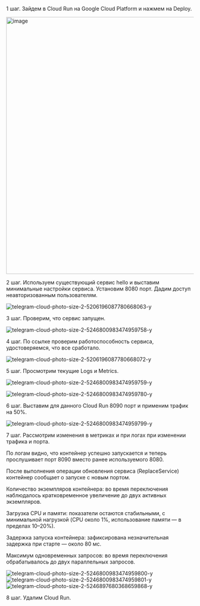 1 шаг. Зайдем в Cloud Run на Google Cloud Platform и нажмем на Deploy.

<img width="688" alt="image" src="https://github.com/user-attachments/assets/a7a8fc99-360c-4913-af5a-8c95aa38ee3b" />

2 шаг. Используем существующий сервис hello и выставим минимальные настройки сервиса. Установим 8080 порт. Дадим доступ неавторизованным пользователям.

![telegram-cloud-photo-size-2-5206196087780668063-y](https://github.com/user-attachments/assets/68a1e3e2-ceb8-40b9-9a97-98ba2cbb72ab)


3 шаг. Проверим, что сервис запущен.

![telegram-cloud-photo-size-2-5246800983474959758-y](https://github.com/user-attachments/assets/64e3b759-734c-4cb4-bd55-3b973f939f68)


4 шаг. По ссылке проверим работоспособность сервиса, удостоверяемся, что все сработало.

![telegram-cloud-photo-size-2-5206196087780668072-y](https://github.com/user-attachments/assets/224e7bc1-62c4-4dce-a23b-dc3e4e9589ab)

5 шаг. Просмотрим текущие Logs и Metrics.

![telegram-cloud-photo-size-2-5246800983474959759-y](https://github.com/user-attachments/assets/62fd0d08-e0ba-4c7b-95d0-7c9656653856)


![telegram-cloud-photo-size-2-5246800983474959780-y](https://github.com/user-attachments/assets/76e7afba-da69-4b3c-8d11-e0a6ea53400c)


6 шаг. Выставим для данного Cloud Run 8090 порт и применим трафик на 50%.

![telegram-cloud-photo-size-2-5246800983474959799-y](https://github.com/user-attachments/assets/b2afb9b4-295e-4954-a719-c5811ad5f85e)

7 шаг. Рассмотрим изменения в метриках и при логах при изменении трафика и порта. 

По логам видно, что контейнер успешно запускается и теперь прослушивает порт 8090 вместо ранее используемого 8080.

После выполнения операции обновления сервиса (ReplaceService) контейнер сообщает о запуске с новым портом.

Количество экземпляров контейнера: во время переключения наблюдалось кратковременное увеличение до двух активных экземпляров.

Загрузка CPU и памяти: показатели остаются стабильными, с минимальной нагрузкой (CPU около 1%, использование памяти — в пределах 10–20%).

Задержка запуска контейнера: зафиксирована незначительная задержка при старте — около 80 мс.

Максимум одновременных запросов: во время переключения обрабатывалось до двух параллельных запросов.

![telegram-cloud-photo-size-2-5246800983474959800-y](https://github.com/user-attachments/assets/bb655f7e-06a4-496e-b5a1-6dab41487481)
![telegram-cloud-photo-size-2-5246800983474959801-y](https://github.com/user-attachments/assets/6535c9cd-599f-4bdf-8890-0c4323f97f17)
![telegram-cloud-photo-size-2-5246897680368659868-y](https://github.com/user-attachments/assets/a6bd3cbd-175b-4b57-97ba-1198bc498a6c)

8 шаг. Удалим Cloud Run.
